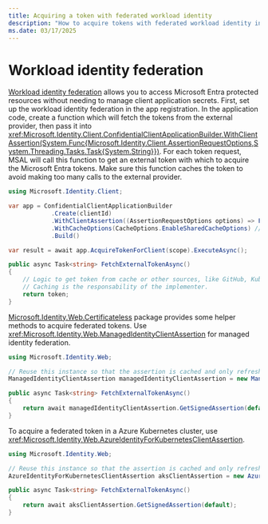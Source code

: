 ```yaml
---
title: Acquiring a token with federated workload identity
description: "How to acquire tokens with federated workload identity in MSAL.NET"
ms.date: 03/17/2025
---
```


# Workload identity federation

[Workload identity federation](/entra/workload-id/workload-identity-federation) allows you to access Microsoft Entra protected resources without needing to manage client application secrets. First, set up the workload identity federation in the app registration. In the application code, create a function which will fetch the tokens from the external provider, then pass it into <xref:Microsoft.Identity.Client.ConfidentialClientApplicationBuilder.WithClientAssertion(System.Func{Microsoft.Identity.Client.AssertionRequestOptions,System.Threading.Tasks.Task{System.String}})>. For each token request, MSAL will call this function to get an external token with which to acquire the Microsoft Entra tokens. Make sure this function caches the token to avoid making too many calls to the external provider.

```csharp
using Microsoft.Identity.Client;

var app = ConfidentialClientApplicationBuilder
            .Create(clientId)
            .WithClientAssertion((AssertionRequestOptions options) => FetchExternalTokenAsync())
            .WithCacheOptions(CacheOptions.EnableSharedCacheOptions) // for more cache options see https://learn.microsoft.com/entra/msal/dotnet/how-to/token-cache-serialization?tabs=msal
            .Build()

var result = await app.AcquireTokenForClient(scope).ExecuteAsync();

public async Task<string> FetchExternalTokenAsync() 
{
    // Logic to get token from cache or other sources, like GitHub, Kubernetes, etc.
    // Caching is the responsability of the implementer.
    return token;
}

```

[Microsoft.Identity.Web.Certificateless](https://www.nuget.org/packages/Microsoft.Identity.Web.Certificateless) package provides some helper methods to acquire federated tokens. Use <xref:Microsoft.Identity.Web.ManagedIdentityClientAssertion> for managed identity federation.

```csharp
using Microsoft.Identity.Web;

// Reuse this instance so that the assertion is cached and only refreshed once it expires.
ManagedIdentityClientAssertion managedIdentityClientAssertion = new ManagedIdentityClientAssertion(userAssignedId);

public async Task<string> FetchExternalTokenAsync() 
{
    return await managedIdentityClientAssertion.GetSignedAssertion(default);
}

```

To acquire a federated token in a Azure Kubernetes cluster, use <xref:Microsoft.Identity.Web.AzureIdentityForKubernetesClientAssertion>.

```csharp
using Microsoft.Identity.Web;

// Reuse this instance so that the assertion is cached and only refreshed once it expires.
AzureIdentityForKubernetesClientAssertion aksClientAssertion = new AzureIdentityForKubernetesClientAssertion();

public async Task<string> FetchExternalTokenAsync() 
{
    return await aksClientAssertion.GetSignedAssertion(default);
}

```
